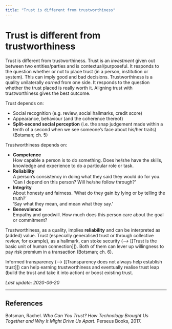 ```yaml
---
title: "Trust is different from trustworthiness"
---
```


# Trust is different from trustworthiness

Trust is different from trustworthiness. Trust is an _investment_ given out between two entities/parties and is contextual/purposeful. It responds to the question whether or not to place trust (in a person, institution or system). This can imply good and bad decisions. Trustworthiness is a quality unilaterally _earned_ from one side. It responds to the question whether the trust placed is really worth it. Aligning trust with trustworthiness gives the best outcome.

Trust depends on:

- Social recognition (e.g. review, social hallmarks, credit score)
- Appearance, behaviour (and the coherence thereof)
- **Split-second social perception** (i.e. the snap judgement made within a tenth of a second when we see someone’s face about his/her traits) (Botsman; ch. 5)

Trustworthiness depends on:

- **Competence**  
How capable a person is to do something. Does he/she have the skills, knowledge and experience to do a particular role or task.
- **Reliability**  
A person’s consistency in doing what they said they would do for you. ‘Can I depend on this person? Will he/she follow through?’
- **Integrity**  
About honesty and fairness. ‘What do they gain by lying or by telling the truth?’  
‘Say what they mean, and mean what they say.’
- **Benevolence**  
Empathy and goodwill. How much does this person care about the goal or commitment?

Trustworthiness, as a quality, implies **reliability** and can be interpreted as (added) value. Trust (especially generalised trust or through collective review, for example), as a hallmark, can stoke security (--> [[Trust is the basic unit of human connection]]). Both of them can lever up willingness to pay risk premium in a transaction (Botsman; ch. 6).

Informed transparency (--> [[Transparency does not always help establish trust]]) can help earning trustworthiness and eventually realise trust leap (build the trust and take it into action) or boost existing trust.

*Last update: 2020-06-20*

* * *

## References
Botsman, Rachel. _Who Can You Trust? How Technology Brought Us Together and Why It Might Drive Us Apart_. Perseus Books, 2017.
